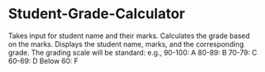 # Student-Grade-Calculator

Takes input for student name and their marks.
Calculates the grade based on the marks.
Displays the student name, marks, and the corresponding grade. The grading scale will be standard: e.g., 90-100: A 80-89: B 70-79: C 60-69: D Below 60: F

